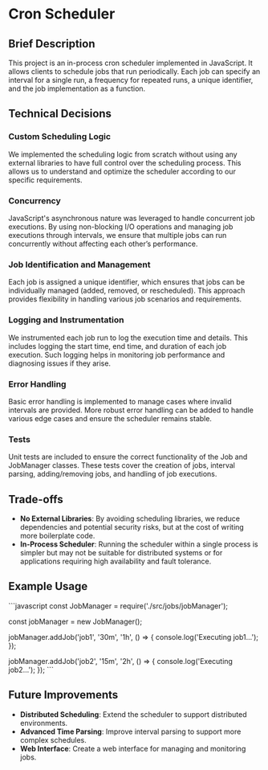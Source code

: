 # Cron Scheduler

## Brief Description
This project is an in-process cron scheduler implemented in JavaScript. It allows clients to schedule jobs that run periodically. Each job can specify an interval for a single run, a frequency for repeated runs, a unique identifier, and the job implementation as a function.

## Technical Decisions
### Custom Scheduling Logic
We implemented the scheduling logic from scratch without using any external libraries to have full control over the scheduling process. This allows us to understand and optimize the scheduler according to our specific requirements.

### Concurrency
JavaScript's asynchronous nature was leveraged to handle concurrent job executions. By using non-blocking I/O operations and managing job executions through intervals, we ensure that multiple jobs can run concurrently without affecting each other’s performance.

### Job Identification and Management
Each job is assigned a unique identifier, which ensures that jobs can be individually managed (added, removed, or rescheduled). This approach provides flexibility in handling various job scenarios and requirements.

### Logging and Instrumentation
We instrumented each job run to log the execution time and details. This includes logging the start time, end time, and duration of each job execution. Such logging helps in monitoring job performance and diagnosing issues if they arise.

### Error Handling
Basic error handling is implemented to manage cases where invalid intervals are provided. More robust error handling can be added to handle various edge cases and ensure the scheduler remains stable.

### Tests
Unit tests are included to ensure the correct functionality of the Job and JobManager classes. These tests cover the creation of jobs, interval parsing, adding/removing jobs, and handling of job executions.

## Trade-offs
- **No External Libraries**: By avoiding scheduling libraries, we reduce dependencies and potential security risks, but at the cost of writing more boilerplate code.
- **In-Process Scheduler**: Running the scheduler within a single process is simpler but may not be suitable for distributed systems or for applications requiring high availability and fault tolerance.

## Example Usage
\`\`\`javascript
const JobManager = require('./src/jobs/jobManager');

const jobManager = new JobManager();

jobManager.addJob('job1', '30m', '1h', () => {
    console.log('Executing job1...');
});

jobManager.addJob('job2', '15m', '2h', () => {
    console.log('Executing job2...');
});
\`\`\`

## Future Improvements
- **Distributed Scheduling**: Extend the scheduler to support distributed environments.
- **Advanced Time Parsing**: Improve interval parsing to support more complex schedules.
- **Web Interface**: Create a web interface for managing and monitoring jobs.

